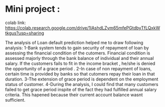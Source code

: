 # Mini project :
colab link: https://colab.research.google.com/drive/1lAshdLZym65mfePGtdbyTfLQxkWtkgus?usp=sharing

The analysis of Loan default prediction helped me to draw following analysis:
1-Bank system tends to gain security of repayment of loan by assessing the financial condition of the cutomers. Financial condition is assessed majorly through the bank balance of individual and their annual salary.
If the customers fails to fit in the income  bracket , he/she is denied the opportunity of a grace period .
2-In case of non repayment of loans, certain time is provided by banks so that cutomers repay their loan in that duration.
3-The extension of  grace period is dependent on the employment status of customer.
4-During the analysis, I could find that many customers failed to get grace period inspite of the fact they had fulfilled annual salary criteria.
This hapened because their current account balance wasnt sufficient.
